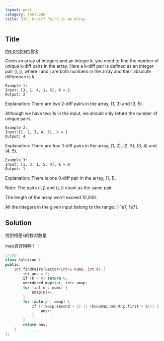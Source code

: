 ```yaml
---
layout: post
category: leetcode
title: 532. K-diff Pairs in an Array
---
```

## Title
[the problem link](https://leetcode.com/problems/k-diff-pairs-in-an-array/description/)

Given an array of integers and an integer k, you need to find the number of unique k-diff pairs in the array. Here a k-diff pair is defined as an integer pair (i, j), where i and j are both numbers in the array and their absolute difference is k.
	
	Example 1:
	Input: [3, 1, 4, 1, 5], k = 2
	Output: 2

Explanation: There are two 2-diff pairs in the array, (1, 3) and (3, 5).

Although we have two 1s in the input, we should only return the number of unique pairs.

	Example 2:
	Input:[1, 2, 3, 4, 5], k = 1
	Output: 4

Explanation: There are four 1-diff pairs in the array, (1, 2), (2, 3), (3, 4) and (4, 5).

	Example 3:
	Input: [1, 3, 1, 5, 4], k = 0
	Output: 1

Explanation: There is one 0-diff pair in the array, (1, 1).

Note:
The pairs (i, j) and (j, i) count as the same pair.

The length of the array won't exceed 10,000.

All the integers in the given input belong to the range: [-1e7, 1e7].

## Solution
找到相差k的数对数量

map真好用啊！！

```c++
//cpp:
class Solution {
public:
	int findPairs(vector<int>& nums, int k) {
		int ans = 0;
		if (k < 0) return 0;
		unordered_map<int, int> umap;
		for (int n : nums) {
			umap[n]++;
		}
		for (auto p : umap) {
			if ((!k&&p.second > 1) || (k&&umap.count(p.first + k))) {
				ans++;
			}
		}
		return ans;
	}
};
```
